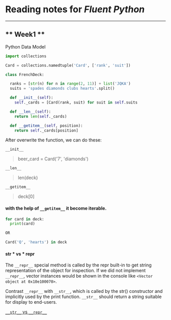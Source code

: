 # Reading notes for *Fluent Python*
---
## ** Week1 **

Python Data Model

```Python
import collections

Card = collections.namedtuple('Card', ['rank', 'suit'])

class FrenchDeck:

  ranks = [str(n) for n in range(2, 11)] + list('JQKA')
  suits = 'spades diamonds clubs hearts'.split()

  def __init__(self):
    self._cards = [Card(rank, suit) for suit in self.suits

  def __len__(self):
    return len(self._cards)

  def __getitem__(self, position):
    return self._cards[position]
```

After overwrite the function, we can do these:

``__init__``
> beer_card = Card('7', 'diamonds')

``__len__``
> len(deck)

``__getitem__``
> deck[0]

#### with the help of ``__getitem__`` it become iterable.
```Python
for card in deck:
  print(card)

OR

Card('Q', 'hearts') in deck
```

#### str * vs * repr

The ``__repr__`` special method is called by the repr built-in to get string representation of the object for inspection. If we did not implement ``__repr__``, vector instances would be shown in the console like ``<Vector object at 0x10e100070>``.

Contrast ``__repr__`` with ``__str__``, which is called by the str() constructor and implicitly used by the print function. ``__str__`` should return a string suitable for display to end-users.

[``__str__`` vs ``__repr__``](https://stackoverflow.com/questions/1436703/difference-between-str-and-repr-in-python)
